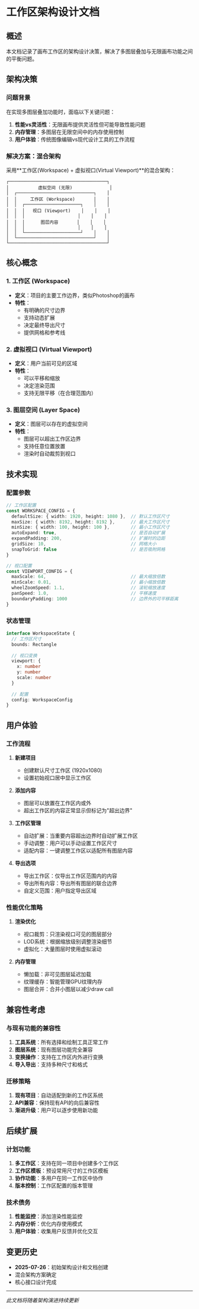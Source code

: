 # 工作区架构设计文档

## 概述

本文档记录了画布工作区的架构设计决策，解决了多图层叠加与无限画布功能之间的平衡问题。

## 架构决策

### 问题背景

在实现多图层叠加功能时，面临以下关键问题：
1. **性能vs灵活性**：无限画布提供灵活性但可能导致性能问题
2. **内存管理**：多图层在无限空间中的内存使用控制
3. **用户体验**：传统图像编辑vs现代设计工具的工作流程

### 解决方案：混合架构

采用**工作区(Workspace) + 虚拟视口(Virtual Viewport)**的混合架构：

```
┌─────────────────────────────────────┐
│           虚拟空间 (无限)              │
│  ┌─────────────────────────────┐    │
│  │     工作区 (Workspace)       │    │
│  │  ┌─────────────────────┐    │    │
│  │  │   视口 (Viewport)    │    │    │
│  │  │                    │    │    │
│  │  │      图层内容       │    │    │
│  │  │                    │    │    │
│  │  └─────────────────────┘    │    │
│  └─────────────────────────────┘    │
└─────────────────────────────────────┘
```

## 核心概念

### 1. 工作区 (Workspace)
- **定义**：项目的主要工作边界，类似Photoshop的画布
- **特性**：
  - 有明确的尺寸边界
  - 支持动态扩展
  - 决定最终导出尺寸
  - 提供网格和参考线

### 2. 虚拟视口 (Virtual Viewport)  
- **定义**：用户当前可见的区域
- **特性**：
  - 可以平移和缩放
  - 决定渲染范围
  - 支持无限平移（在合理范围内）

### 3. 图层空间 (Layer Space)
- **定义**：图层可以存在的虚拟空间
- **特性**：
  - 图层可以超出工作区边界
  - 支持任意位置放置
  - 渲染时自动裁剪到视口

## 技术实现

### 配置参数

```typescript
// 工作区配置
const WORKSPACE_CONFIG = {
  defaultSize: { width: 1920, height: 1080 },  // 默认工作区尺寸
  maxSize: { width: 8192, height: 8192 },      // 最大工作区尺寸
  minSize: { width: 100, height: 100 },        // 最小工作区尺寸
  autoExpand: true,                            // 是否自动扩展
  expandPadding: 200,                          // 扩展时的边距
  gridSize: 10,                                // 网格大小
  snapToGrid: false                            // 是否吸附网格
}

// 视口配置
const VIEWPORT_CONFIG = {
  maxScale: 64,                                // 最大缩放倍数
  minScale: 0.01,                              // 最小缩放倍数
  wheelZoomSpeed: 1.1,                         // 滚轮缩放速度
  panSpeed: 1.0,                               // 平移速度
  boundaryPadding: 1000                        // 边界外的可平移距离
}
```

### 状态管理

```typescript
interface WorkspaceState {
  // 工作区尺寸
  bounds: Rectangle
  
  // 视口变换
  viewport: {
    x: number
    y: number
    scale: number
  }
  
  // 配置
  config: WorkspaceConfig
}
```

## 用户体验

### 工作流程

1. **新建项目**
   - 创建默认尺寸工作区 (1920x1080)
   - 设置初始视口居中显示工作区

2. **添加内容**
   - 图层可以放置在工作区内或外
   - 超出工作区的内容正常显示但标记为"超出边界"

3. **工作区管理**
   - 自动扩展：当重要内容超出边界时自动扩展工作区
   - 手动调整：用户可以手动设置工作区尺寸
   - 适配内容：一键调整工作区以适配所有图层内容

4. **导出选项**
   - 导出工作区：仅导出工作区范围内的内容
   - 导出所有内容：导出所有图层的联合边界
   - 自定义范围：用户指定导出区域

### 性能优化策略

1. **渲染优化**
   - 视口裁剪：只渲染视口可见的图层部分
   - LOD系统：根据缩放级别调整渲染细节
   - 虚拟化：大量图层时使用虚拟滚动

2. **内存管理**
   - 懒加载：非可见图层延迟加载
   - 纹理缓存：智能管理GPU纹理内存
   - 图层合并：合并小图层以减少draw call

## 兼容性考虑

### 与现有功能的兼容性

1. **工具系统**：所有选择和绘制工具正常工作
2. **图层系统**：现有图层功能完全兼容
3. **变换操作**：支持在工作区内外进行变换
4. **导入导出**：支持多种尺寸和格式

### 迁移策略

1. **现有项目**：自动适配到新的工作区系统
2. **API兼容**：保持现有API的向后兼容性
3. **渐进升级**：用户可以逐步使用新功能

## 后续扩展

### 计划功能

1. **多工作区**：支持在同一项目中创建多个工作区
2. **工作区模板**：预设常用尺寸的工作区模板
3. **协作功能**：多用户在同一工作区中协作
4. **版本控制**：工作区配置的版本管理

### 技术债务

1. **性能监控**：添加渲染性能监控
2. **内存分析**：优化内存使用模式
3. **用户体验**：收集用户反馈并优化交互

## 变更历史

- **2025-07-26**：初始架构设计和文档创建
- 混合架构方案确定
- 核心接口设计完成

---

*此文档将随着架构演进持续更新*
